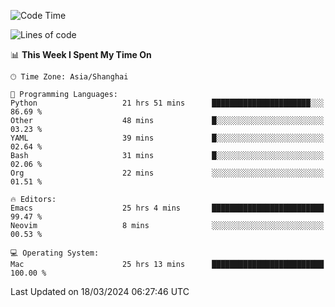 <!--START_SECTION:waka-->
![Code Time](http://img.shields.io/badge/Code%20Time-1%2C855%20hrs%2011%20mins-blue)

![Lines of code](https://img.shields.io/badge/From%20Hello%20World%20I%27ve%20Written-291.6%20thousand%20lines%20of%20code-blue)

📊 **This Week I Spent My Time On** 

```text
🕑︎ Time Zone: Asia/Shanghai

💬 Programming Languages: 
Python                   21 hrs 51 mins      ██████████████████████░░░   86.69 % 
Other                    48 mins             █░░░░░░░░░░░░░░░░░░░░░░░░   03.23 % 
YAML                     39 mins             █░░░░░░░░░░░░░░░░░░░░░░░░   02.64 % 
Bash                     31 mins             █░░░░░░░░░░░░░░░░░░░░░░░░   02.06 % 
Org                      22 mins             ░░░░░░░░░░░░░░░░░░░░░░░░░   01.51 % 

🔥 Editors: 
Emacs                    25 hrs 4 mins       █████████████████████████   99.47 % 
Neovim                   8 mins              ░░░░░░░░░░░░░░░░░░░░░░░░░   00.53 % 

💻 Operating System: 
Mac                      25 hrs 13 mins      █████████████████████████   100.00 % 
```


 Last Updated on 18/03/2024 06:27:46 UTC
<!--END_SECTION:waka-->
